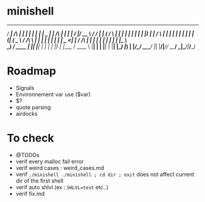# minishell

   _____         _     _    _ _______   ____  ______         _    _    _____  ____   _____ _____
  / ____|  /\   | |   | |  | |__   __| |  _ \|  ____|   /\  | |  | |  / ____|/ __ \ / ____/ ____|
 | (___   /  \  | |   | |  | |  | |    | |_) | |__     /  \ | |  | | | |  __| |  | | (___| (___
  \___ \ / /\ \ | |   | |  | |  | |    |  _ <|  __|   / /\ \| |  | | | | |_ | |  | |\___ \\___ \
  ____) / ____ \| |___| |__| |  | |    | |_) | |____ / ____ \ |__| | | |__| | |__| |____) |___) |
 |_____/_/    \_\______\____/   |_|    |____/|______/_/    \_\____/   \_____|\____/|_____/_____/

# Roadmap

- Signals
- Environnement var use ($var)
- $?
- quote parsing
- airdocks

# To check
- @TODOs
- verif every malloc fail error
- verif weird cases : weird_cases.md
- verif `./minishell ./minishell ; cd dir ; exit` does not affect current dir of the first shell
- verif auto shlvl (ex : `SHLVL=test` etc..)
- verif fix.md
